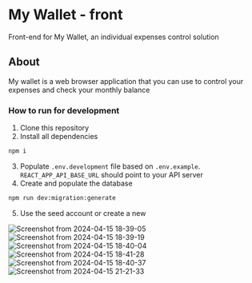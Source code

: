# My Wallet - front
Front-end for My Wallet, an individual expenses control solution

## About
My wallet is a web browser application that you can use to control your expenses and check your monthly balance

### How to run for development

1. Clone this repository
2. Install all dependencies

```bash
npm i
```

3. Populate `.env.development` file based on `.env.example`. `REACT_APP_API_BASE_URL` should point to your API server 
4. Create and populate the database

```bash
npm run dev:migration:generate
```
5. Use the seed account or create a new

![Screenshot from 2024-04-15 18-39-05](https://github.com/Victormarzo/My-Wallet-Front/assets/106850140/d3cb20ae-1584-4e7d-a30d-1ff3fcd05fd2)
![Screenshot from 2024-04-15 18-39-19](https://github.com/Victormarzo/My-Wallet-Front/assets/106850140/3b5163be-6d9f-4beb-a01f-f18cd62b37b4)
![Screenshot from 2024-04-15 18-40-04](https://github.com/Victormarzo/My-Wallet-Front/assets/106850140/759f836f-c20b-47f6-bae4-0f326e71fc26)
![Screenshot from 2024-04-15 18-41-28](https://github.com/Victormarzo/My-Wallet-Front/assets/106850140/34a7bb92-2cdb-4837-87e3-2ad646236127)
![Screenshot from 2024-04-15 18-40-37](https://github.com/Victormarzo/My-Wallet-Front/assets/106850140/deb83ee3-98d6-4ff8-b24f-79e3e7fc1483)
![Screenshot from 2024-04-15 21-21-33](https://github.com/Victormarzo/My-Wallet-Front/assets/106850140/10730902-2226-4b44-b0a8-d68cf6e2430e)
